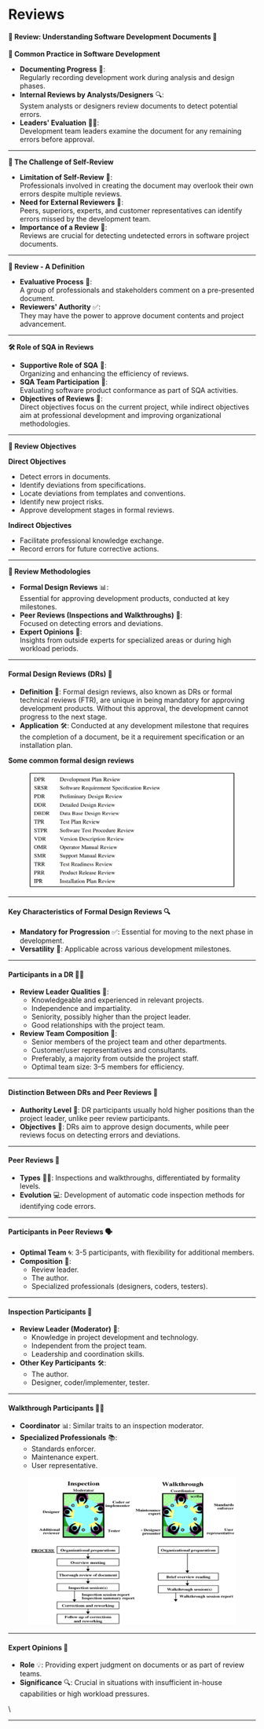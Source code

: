 # Reviews

#### 📌 Review: Understanding Software Development Documents 📖

**🚀 Common Practice in Software Development**

* **Documenting Progress** 📃:\
  Regularly recording development work during analysis and design phases.
* **Internal Reviews by Analysts/Designers** 🔍:\
  System analysts or designers review documents to detect potential errors.
* **Leaders' Evaluation** 👨‍💼:\
  Development team leaders examine the document for any remaining errors before approval.

***

**🔄 The Challenge of Self-Review**

* **Limitation of Self-Review** 🤔:\
  Professionals involved in creating the document may overlook their own errors despite multiple reviews.
* **Need for External Reviewers** 👥:\
  Peers, superiors, experts, and customer representatives can identify errors missed by the development team.
* **Importance of a Review** 🌟:\
  Reviews are crucial for detecting undetected errors in software project documents.

***

**📜 Review - A Definition**

* **Evaluative Process** 💬:\
  A group of professionals and stakeholders comment on a pre-presented document.
* **Reviewers' Authority** ✅:\
  They may have the power to approve document contents and project advancement.

***

**🛠️ Role of SQA in Reviews**

* **Supportive Role of SQA** 🤝:\
  Organizing and enhancing the efficiency of reviews.
* **SQA Team Participation** 🧐:\
  Evaluating software product conformance as part of SQA activities.
* **Objectives of Reviews** 🎯:\
  Direct objectives focus on the current project, while indirect objectives aim at professional development and improving organizational methodologies.

***

**🎯 Review Objectives**

**Direct Objectives**

* Detect errors in documents.
* Identify deviations from specifications.
* Locate deviations from templates and conventions.
* Identify new project risks.
* Approve development stages in formal reviews.

**Indirect Objectives**

* Facilitate professional knowledge exchange.
* Record errors for future corrective actions.

***

**📌 Review Methodologies**

* **Formal Design Reviews** 📊:\
  Essential for approving development products, conducted at key milestones.
* **Peer Reviews (Inspections and Walkthroughs)** 👀:\
  Focused on detecting errors and deviations.
* **Expert Opinions** 🧠:\
  Insights from outside experts for specialized areas or during high workload periods.

***

#### Formal Design Reviews (DRs) 📐

* **Definition** 📝: Formal design reviews, also known as DRs or formal technical reviews (FTR), are unique in being mandatory for approving development products. Without this approval, the development cannot progress to the next stage.
* **Application** 🛠️: Conducted at any development milestone that requires the completion of a document, be it a requirement specification or an installation plan.

**Some common formal design reviews**

<figure><img src=".gitbook/assets/image (1) (1).png" alt=""><figcaption></figcaption></figure>

***

#### Key Characteristics of Formal Design Reviews 🔍

* **Mandatory for Progression** ✅: Essential for moving to the next phase in development.
* **Versatility** 🌟: Applicable across various development milestones.

***

#### Participants in a DR 🧑‍💼

* **Review Leader Qualities** 👤:
  * Knowledgeable and experienced in relevant projects.
  * Independence and impartiality.
  * Seniority, possibly higher than the project leader.
  * Good relationships with the project team.
* **Review Team Composition** 🤝:
  * Senior members of the project team and other departments.
  * Customer/user representatives and consultants.
  * Preferably, a majority from outside the project staff.
  * Optimal team size: 3–5 members for efficiency.

***

#### Distinction Between DRs and Peer Reviews 🔄

* **Authority Level** 🔑: DR participants usually hold higher positions than the project leader, unlike peer review participants.
* **Objectives** 🎯: DRs aim to approve design documents, while peer reviews focus on detecting errors and deviations.

***

#### Peer Reviews 🧐

* **Types** 🕵️‍♂️: Inspections and walkthroughs, differentiated by formality levels.
* **Evolution** 💻: Development of automatic code inspection methods for identifying code errors.

***

#### Participants in Peer Reviews 🗣️

* **Optimal Team** 🌀: 3-5 participants, with flexibility for additional members.
* **Composition** 👥:
  * Review leader.
  * The author.
  * Specialized professionals (designers, coders, testers).

***

#### Inspection Participants 🔎

* **Review Leader (Moderator)** 🧠:
  * Knowledge in project development and technology.
  * Independent from the project team.
  * Leadership and coordination skills.
* **Other Key Participants** 🛠️:
  * The author.
  * Designer, coder/implementer, tester.

***

#### Walkthrough Participants 🚶‍♂️

* **Coordinator** 📊: Similar traits to an inspection moderator.
* **Specialized Professionals** 📚:
  * Standards enforcer.
  * Maintenance expert.
  * User representative.

<figure><img src=".gitbook/assets/image (74).png" alt=""><figcaption></figcaption></figure>

***

#### Expert Opinions 🧪

* **Role** 💡: Providing expert judgment on documents or as part of review teams.
* **Significance** 🔍: Crucial in situations with insufficient in-house capabilities or high workload pressures.

\


***

